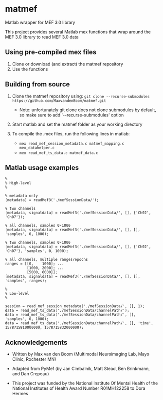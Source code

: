 # matmef
Matlab wrapper for MEF 3.0 library

This project provides several Matlab mex functions that wrap around the MEF 3.0 library to read MEF 3.0 data

## Using pre-compiled mex files
1. Clone or download (and extract) the matmef repository
2. Use the functions

## Building from source
1. Clone the matmef repository using: `git clone --recurse-submodules https://github.com/MaxvandenBoom/matmef.git`
   - Note: unfortunately git clone does not clone submodules by default, so make sure to add '--recurse-submodules' option
2. Start matlab and set the matmef folder as your working directory
3. To compile the .mex files, run the following lines in matlab:

   - `mex read_mef_session_metadata.c matmef_mapping.c mex_datahelper.c`
   - `mex read_mef_ts_data.c matmef_data.c`

## Matlab usage examples
```
%  
% High-level  
%  

% metadata only  
[metadata] = readMef3('./mefSessionData/');  

% two channels  
[metadata, signaldata] = readMef3('./mefSessionData/', [], {'Ch02', 'Ch07'});  

% all channels, samples 0-1000  
[metadata, signaldata] = readMef3('./mefSessionData/', [], [], 'samples', 0, 1000);  

% two channels, samples 0-1000  
[metadata, signaldata] = readMef3('./mefSessionData/', [], {'Ch02', 'Ch07'}, 'samples', 0, 1000);  

% all channels, multiple ranges/epochs
ranges = [[0,    1000]; ...
          [1000, 2000]; ...
          [5000, 6000]];
[metadata, signaldata] = readMef3('./mefSessionData/', [], [], 'samples', ranges);
```


```
%  
% Low-level  
%  
  
session = read_mef_session_metadata('./mefSessionData/', [], 1);  
data = read_mef_ts_data('./mefSessionData/channelPath/');  
data = read_mef_ts_data('./mefSessionData/channelPath/', [], 'samples', 0, 1000);  
data = read_mef_ts_data('./mefSessionData/channelPath/', [], 'time', 1578715810000000, 1578715832000000);  
```

## Acknowledgements

- Written by Max van den Boom (Multimodal Neuroimaging Lab, Mayo Clinic, Rochester MN)
- Adapted from PyMef (by Jan Cimbalnik, Matt Stead, Ben Brinkmann, and Dan Crepeau)

- This project was funded by the National Institute Of Mental Health of the National Institutes of Health Award Number R01MH122258 to Dora Hermes
